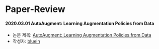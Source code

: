 # Paper-Review

#### 2020.03.01 AutoAugment: Learning Augmentation Policies from Data 

- 논문 제목: [AutoAugment: Learning Augmentation Policies from Data
](https://arxiv.org/abs/1805.09501)
- 작성자: [bluein](https://github.com/bluein)
